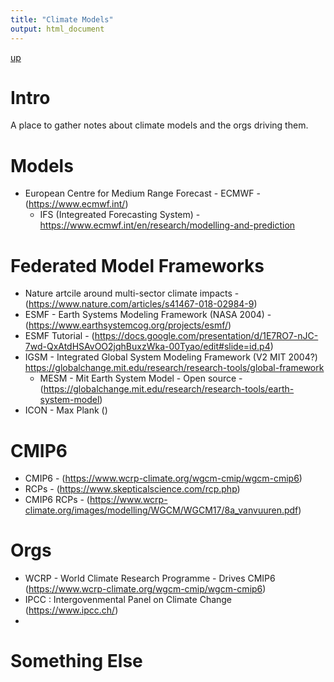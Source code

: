 ```yaml
---
title: "Climate Models"
output: html_document
---
```

[up](https://mikewise2718.github.io/markdowndocs/)

# Intro
A place to gather notes about climate models and the orgs driving them.


# Models
- European Centre for Medium Range Forecast - ECMWF - (https://www.ecmwf.int/)
    - IFS (Integreated Forecasting System) - https://www.ecmwf.int/en/research/modelling-and-prediction


# Federated Model Frameworks
- Nature artcile around multi-sector climate impacts - (https://www.nature.com/articles/s41467-018-02984-9)
- ESMF - Earth Systems Modeling Framework (NASA 2004) - (https://www.earthsystemcog.org/projects/esmf/)
- ESMF Tutorial - (https://docs.google.com/presentation/d/1E7RO7-nJC-7wd-QxAtdHSAvOO2jqhBuxzWka-00Tyao/edit#slide=id.p4)
- IGSM - Integrated Global System Modeling Framework (V2 MIT 2004?) https://globalchange.mit.edu/research/research-tools/global-framework
  - MESM - Mit Earth System Model - Open source - (https://globalchange.mit.edu/research/research-tools/earth-system-model)
- ICON - Max Plank ()

# CMIP6
- CMIP6 - (https://www.wcrp-climate.org/wgcm-cmip/wgcm-cmip6)
- RCPs - (https://www.skepticalscience.com/rcp.php)
- CMIP6 RCPs - (https://www.wcrp-climate.org/images/modelling/WGCM/WGCM17/8a_vanvuuren.pdf)

# Orgs
- WCRP - World Climate Research Programme - Drives CMIP6 (https://www.wcrp-climate.org/wgcm-cmip/wgcm-cmip6)
- IPCC : Intergovenmental Panel on Climate Change (https://www.ipcc.ch/)
- 

# Something Else
